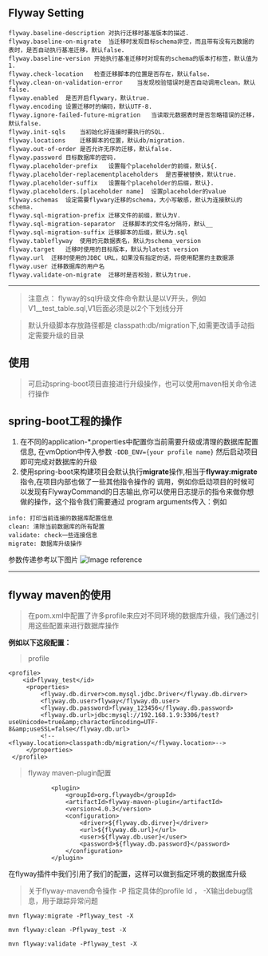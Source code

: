 ## Flyway Setting
```
flyway.baseline-description 对执行迁移时基准版本的描述.
flyway.baseline-on-migrate  当迁移时发现目标schema非空，而且带有没有元数据的表时，是否自动执行基准迁移，默认false.
flyway.baseline-version 开始执行基准迁移时对现有的schema的版本打标签，默认值为1.
flyway.check-location   检查迁移脚本的位置是否存在，默认false.
flyway.clean-on-validation-error    当发现校验错误时是否自动调用clean，默认false.
flyway.enabled  是否开启flywary，默认true.
flyway.encoding 设置迁移时的编码，默认UTF-8.
flyway.ignore-failed-future-migration   当读取元数据表时是否忽略错误的迁移，默认false.
flyway.init-sqls    当初始化好连接时要执行的SQL.
flyway.locations    迁移脚本的位置，默认db/migration.
flyway.out-of-order 是否允许无序的迁移，默认false.
flyway.password 目标数据库的密码.
flyway.placeholder-prefix   设置每个placeholder的前缀，默认${.
flyway.placeholder-replacementplaceholders  是否要被替换，默认true.
flyway.placeholder-suffix   设置每个placeholder的后缀，默认}.
flyway.placeholders.[placeholder name]  设置placeholder的value
flyway.schemas  设定需要flywary迁移的schema，大小写敏感，默认为连接默认的schema.
flyway.sql-migration-prefix 迁移文件的前缀，默认为V.
flyway.sql-migration-separator  迁移脚本的文件名分隔符，默认__
flyway.sql-migration-suffix 迁移脚本的后缀，默认为.sql
flyway.tableflyway  使用的元数据表名，默认为schema_version
flyway.target   迁移时使用的目标版本，默认为latest version
flyway.url  迁移时使用的JDBC URL，如果没有指定的话，将使用配置的主数据源
flyway.user 迁移数据库的用户名
flyway.validate-on-migrate  迁移时是否校验，默认为true.

```
 --- 
 
>注意点： flyway的sql升级文件命令默认是以V开头，例如V1__test_table.sql,V1后面必须是以2个下划线分开

>默认升级脚本存放路径都是 classpath:db/migration下,如需更改请手动指定需要升级的目录
 

## 使用
> 可启动spring-boot项目直接进行升级操作，也可以使用maven相关命令进行操作

## spring-boot工程的操作
1. 在不同的application-*.properties中配置你当前需要升级或清理的数据库配置信息,
在vmOption中传入参数 ```-DDB_ENV={your profile name}``` 然后启动项目即可完成对数据库的升级
2. 使用spring-boot来构建项目会默认执行**migrate**操作,相当于**flyway:migrate**指令,在项目内部也做了一些其他指令操作的
调用，例如你启动项目的时候可以发现有FlywayCommand的日志输出,你可以使用日志提示的指令来做你想做的操作，这个指令我们需要通过
program arguments传入：例如 
```
info: 打印当前连接的数据库配置信息
clean: 清除当前数据库的所有配置
validate: check一些连接信息
migrate: 数据库升级操作
```
参数传递参考以下图片
![Image reference](https://github.com/sunxuejian/Springboot-plugins/edit/master/db-manager/start.png)

 ---

## flyway maven的使用

> 在pom.xml中配置了许多profile来应对不同环境的数据库升级，我们通过引用这些配置来进行数据库操作

**例如以下这段配置：**
> profile
```$xslt
<profile>
    <id>flyway_test</id>
     <properties>
         <flyway.db.dirver>com.mysql.jdbc.Driver</flyway.db.dirver>
         <flyway.db.user>flyway</flyway.db.user>
         <flyway.db.password>flyway_123456</flyway.db.password>
         <flyway.db.url>jdbc:mysql://192.168.1.9:3306/test?useUnicode=true&amp;characterEncoding=UTF-8&amp;useSSL=false</flyway.db.url>
         <!--<flyway.location>classpath:db/migration/</flyway.location>-->
     </properties>
 </profile>
```
> flyway maven-plugin配置
```$xslt
            <plugin>
                <groupId>org.flywaydb</groupId>
                <artifactId>flyway-maven-plugin</artifactId>
                <version>4.0.3</version>
                <configuration>
                    <driver>${flyway.db.dirver}</driver>
                    <url>${flyway.db.url}</url>
                    <user>${flyway.db.user}</user>
                    <password>${flyway.db.password}</password>
                </configuration>
            </plugin>
```
在flyway插件中我们引用了我们的配置，这样可以做到指定环境的数据库升级
>关于flyway-maven命令操作
-P 指定具体的profile Id ， -X输出debug信息，用于跟踪异常问题
```$xslt
mvn flyway:migrate -Pflyway_test -X  

mvn flyway:clean -Pflyway_test -X

mvn flyway:validate -Pflyway_test -X
```
